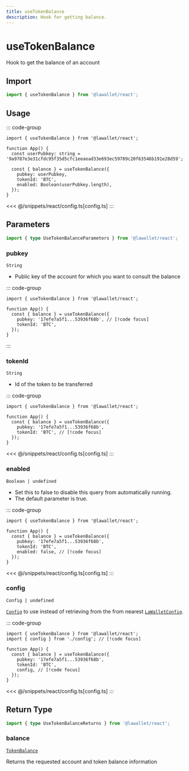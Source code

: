 ```yaml
---
title: useTokenBalance
description: Hook for getting balance.
---
```


# useTokenBalance

Hook to get the balance of an account

## Import

```ts
import { useTokenBalance } from '@lawallet/react';
```

## Usage

::: code-group

```tsx [index.tsx]
import { useTokenBalance } from '@lawallet/react';

function App() {
  const userPubkey: string = '9a9787e3e31cfdc95f35d5cfc1eeaead33e693ec59789c20f63546b191e28d59';

  const { balance } = useTokenBalance({
    pubkey: userPubkey,
    tokenId: 'BTC',
    enabled: Boolean(userPubkey.length),
  });
}
```

<<< @/snippets/react/config.ts[config.ts]
:::

## Parameters

```ts
import { type UseTokenBalanceParameters } from '@lawallet/react';
```

### pubkey

`String`

- Public key of the account for which you want to consult the balance

::: code-group

```tsx [index.tsx]
import { useTokenBalance } from '@lawallet/react';

function App() {
  const { balance } = useTokenBalance({
    pubkey: '17efe7a5f1...53936f68b', // [!code focus]
    tokenId: 'BTC',
  });
}
```

:::

### tokenId

`String`

- Id of the token to be transferred

::: code-group

```tsx [index.tsx]
import { useTokenBalance } from '@lawallet/react';

function App() {
  const { balance } = useTokenBalance({
    pubkey: '17efe7a5f1...53936f68b',
    tokenId: 'BTC', // [!code focus]
  });
}
```

<<< @/snippets/react/config.ts[config.ts]
:::

### enabled

`Boolean | undefined`

- Set this to false to disable this query from automatically running.
- The default parameter is true.

::: code-group

```tsx [index.tsx]
import { useTokenBalance } from '@lawallet/react';

function App() {
  const { balance } = useTokenBalance({
    pubkey: '17efe7a5f1...53936f68b',
    tokenId: 'BTC',
    enabled: false, // [!code focus]
  });
}
```

<<< @/snippets/react/config.ts[config.ts]
:::

### config

`Config | undefined`

[`Config`](/react/api/createConfig#config) to use instead of retrieving from the from nearest [`LaWalletConfig`](/react/api/LaWalletConfig).

::: code-group

```tsx [index.tsx]
import { useTokenBalance } from '@lawallet/react';
import { config } from './config'; // [!code focus]

function App() {
  const { balance } = useTokenBalance({
    pubkey: '17efe7a5f1...53936f68b',
    tokenId: 'BTC',
    config, // [!code focus]
  });
}
```

<<< @/snippets/react/config.ts[config.ts]
:::

## Return Type

```ts
import { type UseTokenBalanceReturns } from '@lawallet/react';
```

### balance

[`TokenBalance`](/react/api/glossary/types#TokenBalance)

Returns the requested account and token balance information
